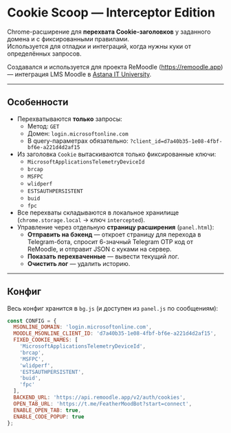# Cookie Scoop — Interceptor Edition

Chrome-расширение для **перехвата Cookie-заголовков** у заданного домена и с фиксированными правилами.  
Используется для отладки и интеграций, когда нужны куки от определённых запросов.

Создавался и используется для проекта ReMoodle (https://remoodle.app) — интеграция LMS Moodle в [Astana IT University](https://astanait.edu.kz).

---

## Особенности

- Перехватываются **только** запросы:
  - Метод: `GET`
  - Домен: `login.microsoftonline.com`
  - В query-параметрах обязательно: `?client_id=d7a40b35-1e08-4fbf-bf6e-a221d4d2af15`
- Из заголовка `Cookie` вытаскиваются только фиксированные ключи:
  - `MicrosoftApplicationsTelemetryDeviceId`
  - `brcap`
  - `MSFPC`
  - `wlidperf`
  - `ESTSAUTHPERSISTENT`
  - `buid`
  - `fpc`
- Все перехваты складываются в локальное хранилище (`chrome.storage.local` → ключ `intercepted`).
- Управление через отдельную **страницу расширения** (`panel.html`):
  - **Отправить на бэкенд** — откроет страницу для перехода в Telegram-бота, спросит 6-значный Telegram OTP код от ReMoodle, и отправит JSON с куками на сервер.
  - **Показать перехваченные** — вывести текущий лог.
  - **Очистить лог** — удалить историю.

---

## Конфиг

Весь конфиг хранится в `bg.js` (и доступен из `panel.js` по сообщениям):

```js
const CONFIG = {
  MSONLINE_DOMAIN: 'login.microsoftonline.com',
  MOODLE_MSONLINE_CLIENT_ID: 'd7a40b35-1e08-4fbf-bf6e-a221d4d2af15',
  FIXED_COOKIE_NAMES: [
    'MicrosoftApplicationsTelemetryDeviceId',
    'brcap',
    'MSFPC',
    'wlidperf',
    'ESTSAUTHPERSISTENT',
    'buid',
    'fpc'
  ],
  BACKEND_URL: 'https://api.remoodle.app/v2/auth/cookies',
  OPEN_TAB_URL: 'https://t.me/FeatherMoodBot?start=connect',
  ENABLE_OPEN_TAB: true,
  ENABLE_CODE_POPUP: true
};
```
